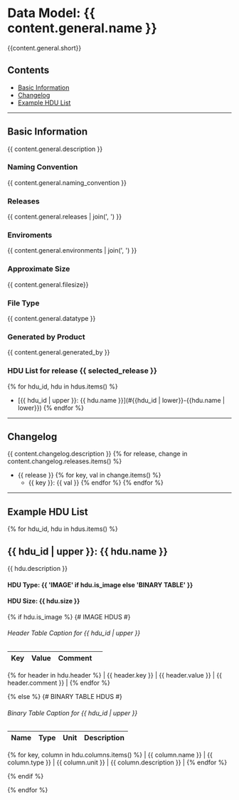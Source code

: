 # Data Model: {{ content.general.name }}


{{content.general.short}}


## Contents
- [Basic Information](#basic-information)
- [Changelog](#changelog)
- [Example HDU List](#example-hdu-list)


---

## Basic Information
{{ content.general.description }}

### Naming Convention
{{ content.general.naming_convention }}

### Releases
{{ content.general.releases | join(', ') }}

### Enviroments
{{ content.general.environments | join(', ') }}

### Approximate Size
{{ content.general.filesize}}

### File Type
{{ content.general.datatype }}

### Generated by Product
{{ content.general.generated_by }}

### HDU List for release {{ selected_release }}
{% for hdu_id, hdu in hdus.items() %}
  - [{{ hdu_id | upper }}: {{ hdu.name }}](#{{hdu_id | lower}}-{{hdu.name | lower}})
{% endfor %}


---

## Changelog
{{ content.changelog.description }}
{% for release, change in content.changelog.releases.items() %}
 - {{ release }}
  {% for key, val in change.items() %}
   - {{ key }}: {{ val }}
  {% endfor %}
{% endfor %}

---
## Example HDU List

{% for hdu_id, hdu in hdus.items() %}

## {{ hdu_id | upper }}: {{ hdu.name }}
{{ hdu.description }}

#### HDU Type: {{ 'IMAGE' if hdu.is_image else 'BINARY TABLE' }}
#### HDU Size:  {{ hdu.size }}

{% if hdu.is_image %}
{# IMAGE HDUS #}
###### Header Table Caption for {{ hdu_id | upper }}
Key | Value | Comment | |
| --- | --- | --- | --- |
{% for header in hdu.header %}
| {{ header.key }} | {{ header.value }} | {{ header.comment }} |
{% endfor %}

{% else %}
{# BINARY TABLE HDUS #}
###### Binary Table Caption for {{ hdu_id | upper }}
Name | Type | Unit | Description |
| --- | --- | --- | --- |
{% for key, column in hdu.columns.items() %}
 | {{ column.name }} | {{ column.type }} | {{ column.unit }} | {{ column.description }} |
{% endfor %}

{% endif %}

{% endfor %}
